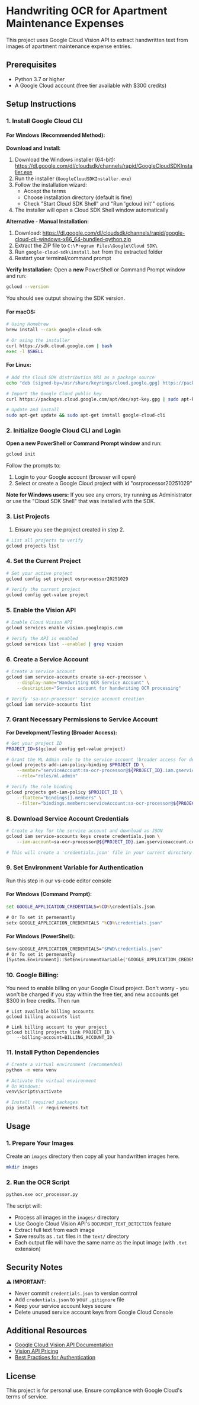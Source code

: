 # Handwriting OCR for Apartment Maintenance Expenses

This project uses Google Cloud Vision API to extract handwritten text from images of apartment maintenance expense entries.

## Prerequisites

- Python 3.7 or higher
- A Google Cloud account (free tier available with $300 credits)

## Setup Instructions

### 1. Install Google Cloud CLI

#### For Windows (Recommended Method):

**Download and Install:**
1. Download the Windows installer (64-bit): https://dl.google.com/dl/cloudsdk/channels/rapid/GoogleCloudSDKInstaller.exe
2. Run the installer (`GoogleCloudSDKInstaller.exe`)
3. Follow the installation wizard:
   - Accept the terms
   - Choose installation directory (default is fine)
   - Check "Start Cloud SDK Shell" and "Run 'gcloud init'" options
4. The installer will open a Cloud SDK Shell window automatically

**Alternative - Manual Installation:**
1. Download: https://dl.google.com/dl/cloudsdk/channels/rapid/google-cloud-cli-windows-x86_64-bundled-python.zip
2. Extract the ZIP file to `C:\Program Files\Google\Cloud SDK\`
3. Run `google-cloud-sdk\install.bat` from the extracted folder
4. Restart your terminal/command prompt

**Verify Installation:**
Open a **new** PowerShell or Command Prompt window and run:
```cmd
gcloud --version
```

You should see output showing the SDK version.

#### For macOS:
```bash
# Using Homebrew
brew install --cask google-cloud-sdk

# Or using the installer
curl https://sdk.cloud.google.com | bash
exec -l $SHELL
```

#### For Linux:
```bash
# Add the Cloud SDK distribution URI as a package source
echo "deb [signed-by=/usr/share/keyrings/cloud.google.gpg] https://packages.cloud.google.com/apt cloud-sdk main" | sudo tee -a /etc/apt/sources.list.d/google-cloud-sdk.list

# Import the Google Cloud public key
curl https://packages.cloud.google.com/apt/doc/apt-key.gpg | sudo apt-key --keyring /usr/share/keyrings/cloud.google.gpg add -

# Update and install
sudo apt-get update && sudo apt-get install google-cloud-cli
```

### 2. Initialize Google Cloud CLI and Login

**Open a new PowerShell or Command Prompt window** and run:

```cmd
gcloud init
```

Follow the prompts to:
1. Login to your Google account (browser will open)
2. Select or create a Google Cloud project with id "osrprocessor20251029"

**Note for Windows users:** If you see any errors, try running as Administrator or use the "Cloud SDK Shell" that was installed with the SDK.

### 3. List Projects
1. Ensure you see the project created in step 2. 

```bash
# List all projects to verify
gcloud projects list
```

### 4. Set the Current Project

```bash
# Set your active project
gcloud config set project osrprocessor20251029

# Verify the current project
gcloud config get-value project
```

### 5. Enable the Vision API

```bash
# Enable Cloud Vision API
gcloud services enable vision.googleapis.com

# Verify the API is enabled
gcloud services list --enabled | grep vision
```

### 6. Create a Service Account

```bash
# Create a service account
gcloud iam service-accounts create sa-ocr-processor \
    --display-name="Handwriting OCR Service Account" \
    --description="Service account for handwriting OCR processing"

# Verify 'sa-ocr-processor' service account creation
gcloud iam service-accounts list
```

### 7. Grant Necessary Permissions to Service Account

**For Development/Testing (Broader Access):**

```bash
# Get your project ID
PROJECT_ID=$(gcloud config get-value project)

# Grant the ML Admin role to the service account (broader access for development)
gcloud projects add-iam-policy-binding $PROJECT_ID \
    --member="serviceAccount:sa-ocr-processor@${PROJECT_ID}.iam.gserviceaccount.com" \
    --role="roles/ml.admin"

# Verify the role binding
gcloud projects get-iam-policy $PROJECT_ID \
    --flatten="bindings[].members" \
    --filter="bindings.members:serviceAccount:sa-ocr-processor@${PROJECT_ID}.iam.gserviceaccount.com"
```
### 8. Download Service Account Credentials

```bash
# Create a key for the service account and download as JSON
gcloud iam service-accounts keys create credentials.json \
    --iam-account=sa-ocr-processor@${PROJECT_ID}.iam.gserviceaccount.com

# This will create a 'credentials.json' file in your current directory
```

### 9. Set Environment Variable for Authentication
Run this step in our vs-code editor console
#### For Windows (Command Prompt):
```cmd
set GOOGLE_APPLICATION_CREDENTIALS=%CD%\credentials.json

# Or To set it permenantly
setx GOOGLE_APPLICATION_CREDENTIALS "%CD%\credentials.json"
```
#### For Windows (PowerShell):
```cmd
$env:GOOGLE_APPLICATION_CREDENTIALS="$PWD\credentials.json"
# Or To set it permenantly
[System.Environment]::SetEnvironmentVariable('GOOGLE_APPLICATION_CREDENTIALS', "$PWD\credentials.json", 'User')
```

### 10. Google Billing: 

You need to enable billing on your Google Cloud project. Don't worry - you won't be charged if you stay within the free tier, and new accounts get $300 in free credits. Then run 
```
# List available billing accounts
gcloud billing accounts list

# Link billing account to your project
gcloud billing projects link PROJECT_ID \
    --billing-account=BILLING_ACCOUNT_ID
```

### 11. Install Python Dependencies

```bash
# Create a virtual environment (recommended)
python -m venv venv

# Activate the virtual environment
# On Windows:
venv\Scripts\activate

# Install required packages
pip install -r requirements.txt
```


## Usage

### 1. Prepare Your Images

Create an `images` directory then copy all your handwritten images here. 
```bash
mkdir images
```
### 2. Run the OCR Script
```bash
python.exe ocr_processor.py
```

The script will:
- Process all images in the `images/` directory
- Use Google Cloud Vision API's `DOCUMENT_TEXT_DETECTION` feature
- Extract full text from each image
- Save results as `.txt` files in the `text/` directory
- Each output file will have the same name as the input image (with `.txt` extension)

## Security Notes

⚠️ **IMPORTANT**: 
- Never commit `credentials.json` to version control
- Add `credentials.json` to your `.gitignore` file
- Keep your service account keys secure
- Delete unused service account keys from Google Cloud Console

## Additional Resources

- [Google Cloud Vision API Documentation](https://cloud.google.com/vision/docs)
- [Vision API Pricing](https://cloud.google.com/vision/pricing)
- [Best Practices for Authentication](https://cloud.google.com/docs/authentication/best-practices)

## License
This project is for personal use. Ensure compliance with Google Cloud's terms of service.